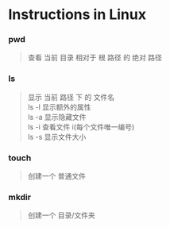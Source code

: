 # Instructions in Linux


### pwd 

> 查看 当前 目录 相对于 根 路径 的 绝对 路径<br/>
### ls 

> 显示 当前 路径 下 的 文件名 <br/>
> ls -l 显示额外的属性 <br/>
> ls -a 显示隐藏文件 <br/>
> ls -i 查看文件 i(每个文件唯一编号) <br/> 
> ls -s 显示文件大小 <br/>
### touch 

> 创建一个 普通文件 <br/>
### mkdir
> 创建一个 目录/文件夹 <br/>





